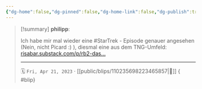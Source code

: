 ```yaml
---
{"dg-home":false,"dg-pinned":false,"dg-home-link":false,"dg-publish":true,"tags":["dgblip"],"disabled rules":["yaml-title","yaml-title-alias","file-name-heading"],"title":"philipp on mastodon @ 2023-04-21","created-date":"2023-04-21T07:47:46","id":110235698223465860,"updated-date":"2025-05-02T08:50:43","dg-path":"blips/110235698223465857.md","permalink":"/blips/110235698223465857/","dgPassFrontmatter":true}
---
```


> [!summary] **philipp**:
>
> Ich habe mir mal wieder eine #StarTrek - Episode genauer angesehen (Nein, nicht Picard :) ), diesmal eine aus dem TNG-Umfeld: [risabar.substack.com/p/rb2-das…](https://risabar.substack.com/p/rb2-das-experiment-remember-me-tng)
> - - -
>
> 🗓️ `Fri, Apr 21, 2023` · [[public/blips/110235698223465857\|🔗]]
{ #blip}

